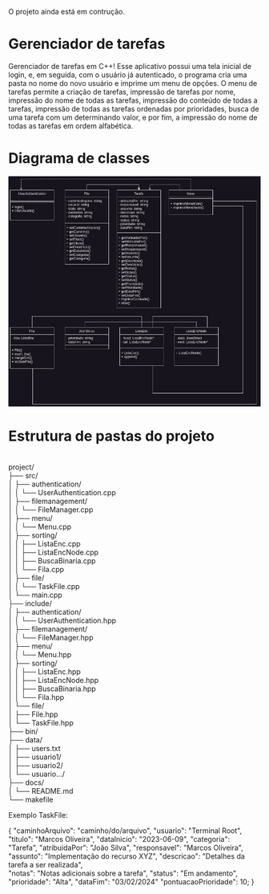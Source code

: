O projeto ainda está em contrução.

# Gerenciador de tarefas
Gerenciador de tarefas em C++! Esse aplicativo possui uma tela inicial de login, e, em seguida, com o usuário já autenticado, o programa cria uma pasta no nome do novo usuário e imprime um menu de opções. O menu de tarefas permite a criação de tarefas, impressão de tarefas por nome, impressão do nome de todas as tarefas, impressão do conteúdo de todas a tarefas, impressão de todas as tarefas ordenadas por prioridades, busca de uma tarefa com um determinando valor, e por fim, a impressão do nome de todas as tarefas em ordem alfabética.

<!---Adicionar fotos dos menus aqui ---->

# Diagrama de classes
<p align="center">
<img src="ProdJson/docs/classes.jpg" alt="Diagrama de classes">
</p>

# Estrutura de pastas do projeto

<br>
project/ <br>
├── src/ <br>
│   ├── authentication/ <br>
│   │   └── UserAuthentication.cpp <br>
│   ├── filemanagement/ <br>
│   │   └──  FileManager.cpp <br>
│   ├── menu/ <br>
│   │   └── Menu.cpp <br>
│   ├── sorting/ <br>
│   │   ├── ListaEnc.cpp <br>
│   │   ├── ListaEncNode.cpp <br>
│   │   ├── BuscaBinaria.cpp <br>
│   │   └── Fila.cpp <br>
│   ├── file/ <br>
│   │   └── TaskFile.cpp <br>
│   └── main.cpp <br>
├── include/ <br>
│   ├── authentication/ <br>
│   │   └── UserAuthentication.hpp <br>
│   ├── filemanagement/ <br>
│   │   └── FileManager.hpp <br>
│   ├── menu/ <br>
│   │   └── Menu.hpp <br>
│   ├── sorting/ <br>
│   │   ├── ListaEnc.hpp <br>
│   │   ├── ListaEncNode.hpp <br>
│   │   ├── BuscaBinaria.hpp <br>
│   │   └── Fila.hpp <br>
│   └── file/ <br>
│       ├── File.hpp <br>
│       └── TaskFile.hpp <br>
├── bin/ <br>
├── data/ <br>
│   ├── users.txt <br>
│   ├── usuario1/ <br>
│   ├── usuario2/ <br>
│   └── usuario.../ <br>
├── docs/ <br>
│   └── README.md <br>
└── makefile


Exemplo TaskFile:

{
  "caminhoArquivo": "caminho/do/arquivo",
  "usuario": "Terminal Root",
  "titulo": "Marcos Oliveira",
  "dataInicio": "2023-06-09",
  "categoria": "Tarefa",
  "atribuidaPor": "João Silva",
  "responsavel": "Marcos Oliveira",
  "assunto": "Implementação do recurso XYZ",
  "descricao": "Detalhes da tarefa a ser realizada",\
  "notas": "Notas adicionais sobre a tarefa",
  "status": "Em andamento",
  "prioridade": "Alta",
  "dataFim": "03/02/2024"
  "pontuacaoPrioridade": 10; 
}
